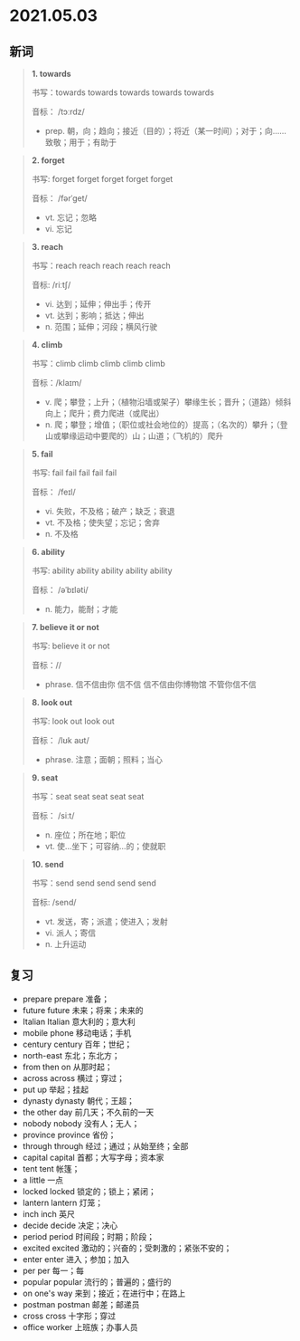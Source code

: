 # 2021.05.03

## 新词


> **1. towards**
>
> 书写：towards towards towards towards towards
>
> 音标： /tɔːrdz/
>
> - prep. 朝，向；趋向；接近（目的）；将近（某一时间）；对于；向……致敬；用于；有助于




> **2. forget**
>
> 书写: forget forget forget forget forget
>
> 音标： /fərˈɡet/
>
> - vt. 忘记；忽略
> - vi. 忘记





> **3. reach**
>
> 书写：reach reach reach reach reach
>
> 音标:  /riːtʃ/
>
> - vi. 达到；延伸；伸出手；传开
> - vt. 达到；影响；抵达；伸出
> - n. 范围；延伸；河段；横风行驶




> **4. climb**
>
> 书写：climb climb climb climb climb
>
> 音标：/klaɪm/
>
> - v. 爬；攀登；上升；（植物沿墙或架子）攀缘生长；晋升；（道路）倾斜向上；爬升；费力爬进（或爬出）
> - n. 爬；攀登；增值；（职位或社会地位的）提高；（名次的）攀升；（登山或攀缘运动中要爬的）山；山道；（飞机的）爬升




> **5. fail**
>
> 书写: fail fail fail fail fail
>
> 音标： /feɪl/
>
> - vi. 失败，不及格；破产；缺乏；衰退
> - vt. 不及格；使失望；忘记；舍弃
> - n. 不及格





> **6. ability**
>
> 书写: ability ability ability ability ability
>
> 音标： /əˈbɪləti/
>
> - n. 能力，能耐；才能



> **7. believe it or not**
>
> 书写: believe it or not
>
> 音标：//
>
> - phrase. 信不信由你 信不信 信不信由你博物馆 不管你信不信





> **8. look out**
>
> 书写: look out look out
>
> 音标： /lʊk aʊt/
>
> - phrase. 注意；面朝；照料；当心



> **9. seat**
>
> 书写：seat seat seat seat seat
>
> 音标： /siːt/
>
> - n. 座位；所在地；职位
> - vt. 使…坐下；可容纳…的；使就职






> **10. send**
>
> 书写：send send send send send
>
> 音标: /send/
>
> - vt. 发送，寄；派遣；使进入；发射
> - vi. 派人；寄信
> - n. 上升运动


## 复习

- prepare prepare 准备；
- future future 未来；将来；未来的
- Italian Italian 意大利的；意大利
- mobile phone 移动电话；手机
- century century 百年；世纪；
- north-east 东北；东北方；
- from then on 从那时起；
- across across 横过；穿过；
- put up 举起；挂起
- dynasty dynasty 朝代；王超；
- the other day 前几天；不久前的一天
- nobody nobody 没有人；无人；
- province province 省份；
- through through 经过；通过；从始至终；全部
- capital capital 首都；大写字母；资本家
- tent tent 帐篷；
- a little 一点
- locked locked 锁定的；锁上；紧闭；
- lantern lantern 灯笼；
- inch inch 英尺
- decide decide  决定；决心
- period period 时间段；时期；阶段；
- excited excited 激动的；兴奋的；受刺激的；紧张不安的；
- enter enter 进入；参加；加入
- per per 每一；每
- popular popular 流行的；普遍的；盛行的
- on one's way 来到；接近；在进行中；在路上
- postman postman 邮差；邮递员
- cross cross 十字形；穿过
- office worker 上班族；办事人员